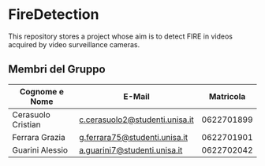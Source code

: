 # FireDetection
This repository stores a project whose aim is to detect FIRE in videos acquired by video surveillance cameras. 

## Membri del Gruppo
| Cognome e Nome      | E-Mail                                                                    | Matricola   |
|---------------------|---------------------------------------------------------------------------|-------------|
| Cerasuolo Cristian  | [c.cerasuolo2@studenti.unisa.it](mailto:c.cerasuolo2@studenti.unisa.it)   | 0622701899  |
| Ferrara Grazia      | [g.ferrara75@studenti.unisa.it](mailto:g.ferrara75@studenti.unisa.it)     | 0622701901  |
| Guarini Alessio     | [a.guarini7@studenti.unisa.it](mailto:a.guarini7@studenti.unisa.it)       | 0622702042  |